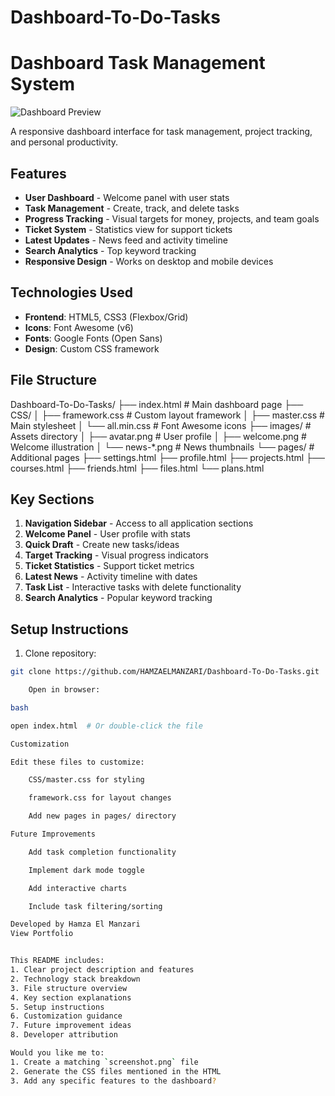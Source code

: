 # Dashboard-To-Do-Tasks
# Dashboard Task Management System

![Dashboard Preview](https://hamzaelmanzari.github.io/Dashboard-To-Do-Tasks/)

A responsive dashboard interface for task management, project tracking, and personal productivity.

## Features

- **User Dashboard** - Welcome panel with user stats
- **Task Management** - Create, track, and delete tasks
- **Progress Tracking** - Visual targets for money, projects, and team goals
- **Ticket System** - Statistics view for support tickets
- **Latest Updates** - News feed and activity timeline
- **Search Analytics** - Top keyword tracking
- **Responsive Design** - Works on desktop and mobile devices

## Technologies Used

- **Frontend**: HTML5, CSS3 (Flexbox/Grid)
- **Icons**: Font Awesome (v6)
- **Fonts**: Google Fonts (Open Sans)
- **Design**: Custom CSS framework

## File Structure

Dashboard-To-Do-Tasks/
├── index.html # Main dashboard page
├── CSS/
│ ├── framework.css # Custom layout framework
│ ├── master.css # Main stylesheet
│ └── all.min.css # Font Awesome icons
├── images/ # Assets directory
│ ├── avatar.png # User profile
│ ├── welcome.png # Welcome illustration
│ └── news-*.png # News thumbnails
└── pages/ # Additional pages
├── settings.html
├── profile.html
├── projects.html
├── courses.html
├── friends.html
├── files.html
└── plans.html


## Key Sections

1. **Navigation Sidebar** - Access to all application sections
2. **Welcome Panel** - User profile with stats
3. **Quick Draft** - Create new tasks/ideas
4. **Target Tracking** - Visual progress indicators
5. **Ticket Statistics** - Support ticket metrics
6. **Latest News** - Activity timeline with dates
7. **Task List** - Interactive tasks with delete functionality
8. **Search Analytics** - Popular keyword tracking

## Setup Instructions

1. Clone repository:
```bash
git clone https://github.com/HAMZAELMANZARI/Dashboard-To-Do-Tasks.git

    Open in browser:

bash

open index.html  # Or double-click the file

Customization

Edit these files to customize:

    CSS/master.css for styling

    framework.css for layout changes

    Add new pages in pages/ directory

Future Improvements

    Add task completion functionality

    Implement dark mode toggle

    Add interactive charts

    Include task filtering/sorting

Developed by Hamza El Manzari
View Portfolio


This README includes:
1. Clear project description and features
2. Technology stack breakdown
3. File structure overview
4. Key section explanations
5. Setup instructions
6. Customization guidance
7. Future improvement ideas
8. Developer attribution

Would you like me to:
1. Create a matching `screenshot.png` file
2. Generate the CSS files mentioned in the HTML
3. Add any specific features to the dashboard?